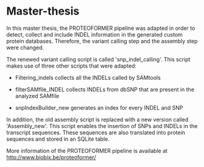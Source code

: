 # Master-thesis

In this master thesis, the PROTEOFORMER pipeline was adapted in order to detect, collect  and include INDEL information in the generated custom protein databases. Therefore, the variant calling step and the assembly step were changed. 


The renewed variant calling script is called 'snp_indel_calling'. This script makes use of three other scripts that were adapted: 

- Filtering_indels collects all the INDELs called by SAMtools

- filterSAMfile_INDEL collects INDELs from dbSNP that are present in the analyzed SAMfile

- snpIndexBuilder_new generates an index for every INDEL and SNP

In addition, the old assembly script is replaced with a new version called 'Assembly_new'. This script enables the insertion of SNPs and INDELs in the  transcript sequences. These sequences are also translated into protein sequences and stored in an SQLite table. 


More information of the PROTEOFORMER pipeline is available at http://www.biobix.be/proteoformer/
